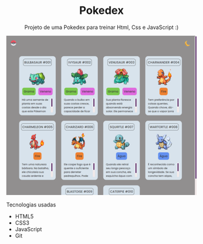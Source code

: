 <h1 align="center">Pokedex</h1>

<p align="center">Projeto de uma Pokedex para treinar Html, Css e JavaScript :)</p>

<img src=".github/printProjeto.png">

<p>Tecnologias usadas</p>
<ul>
  <li>HTML5</li>
  <li>CSS3</li>
  <li>JavaScript</li>
  <li>Git</li>
</ul>
